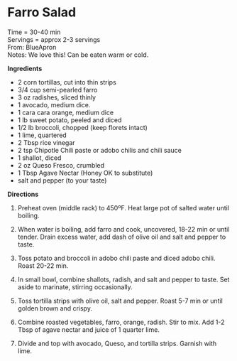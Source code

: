Farro Salad
=====
Time = 30-40 min \
Servings = approx 2-3 servings \
From: BlueApron \
Notes: We love this! Can be eaten warm or cold. 

**Ingredients**

-  2 corn tortillas, cut into thin strips
-  3/4 cup semi-pearled farro
-  3 oz radishes, sliced thinly
-  1 avocado, medium dice. 
-  1 cara cara orange, medium dice
-  1 lb sweet potato, peeled and diced
-  1/2 lb broccoli, chopped (keep florets intact)
-  1 lime, quartered
-  2 Tbsp rice vinegar
-  2 tsp Chipotle Chili paste or adobo chilis and chili sauce
-  1 shallot, diced
-  2 oz Queso Fresco, crumbled
-  1 Tbsp Agave Nectar (Honey OK to substitute)
-  salt and pepper (to your taste)

**Directions**

1. Preheat oven (middle rack) to 450ºF. Heat large pot of salted water until boiling.

2. When water is boiling, add farro and cook, uncovered, 18-22 min or until tender. Drain excess water, add dash of olive oil and salt and pepper to taste. 

3. Toss potato and broccoli in adobo chili paste and diced adobo chili. Roast 20-22 min.
    
4. In small bowl, combine shallots, radish, and salt and pepper to taste. Set aside to marinate, stirring occasionally. 

5. Toss tortilla strips with olive oil, salt and pepper. Roast 5-7 min or until golden brown and crispy. 

6. Combine roasted vegetables, farro, orange, radish. Stir to mix. Add 1-2 Tbsp of agave nectar and juice of 1 quarter lime. 

7. Divide and top with avocado,  Queso, and tortilla strips. Garnish with lime. 
